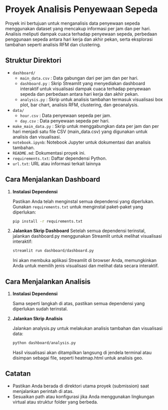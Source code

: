 # Proyek Analisis Penyewaan Sepeda

Proyek ini bertujuan untuk menganalisis data penyewaan sepeda menggunakan dataset yang mencakup informasi per jam dan per hari. Analisis meliputi dampak cuaca terhadap penyewaan sepeda, perbedaan penggunaan sepeda antara hari kerja dan akhir pekan, serta eksplorasi tambahan seperti analisis RFM dan clustering.

## Struktur Direktori

- `dashboard/`
  - `main_data.csv` : Data gabungan dari per jam dan per hari.
  - `dashboard.py` : Skrip Streamlit yang menyediakan dashboard interaktif untuk visualisasi dampak cuaca terhadap penyewaan sepeda dan perbedaan antara hari kerja dan akhir pekan.
  - `analysis.py` : Skrip untuk analisis tambahan termasuk visualisasi box plot, bar chart, analisis RFM, clustering, dan geoanalysis.
- `data/`
  - `hour.csv` : Data penyewaan sepeda per jam.
  - `day.csv` : Data penyewaan sepeda per hari.
- `make_main_data.py` : Skrip untuk menggabungkan data per jam dan per hari menjadi satu file CSV (main_data.csv) yang digunakan untuk analisis dan visualisasi.
- `notebook.ipynb`: Notebook Jupyter untuk dokumentasi dan analisis tambahan.
- `README.md`: Dokumentasi proyek ini.
- `requirements.txt`: Daftar dependensi Python.
- `url.txt`: URL atau informasi terkait lainnya

## Cara Menjalankan Dashboard

1. **Instalasi Dependensi**

   Pastikan Anda telah menginstal semua dependensi yang diperlukan. Gunakan `requirements.txt` untuk menginstal paket-paket yang diperlukan:

   ```bash
   pip install -r requirements.txt
   ```

2. **Jalankan Skrip Dashboard**
   Setelah semua dependensi terinstal, jalankan dashboard.py menggunakan Streamlit untuk melihat visualisasi interaktif:

   ```bash
   streamlit run dashboard/dashboard.py
   ```

   Ini akan membuka aplikasi Streamlit di browser Anda, memungkinkan Anda untuk memilih jenis visualisasi dan melihat data secara interaktif.

## Cara Menjalankan Analisis

1. **Instalasi Dependensi**

   Sama seperti langkah di atas, pastikan semua dependensi yang diperlukan sudah terinstal.

2. **Jalankan Skrip Analisis**

   Jalankan analysis.py untuk melakukan analisis tambahan dan visualisasi data:

   ```bash
   python dashboard/analysis.py
   ```

   Hasil visualisasi akan ditampilkan langsung di jendela terminal atau disimpan sebagai file, seperti heatmap.html untuk analisis geo.

## Catatan

- Pastikan Anda berada di direktori utama proyek (submission) saat menjalankan perintah di atas.
- Sesuaikan path atau konfigurasi jika Anda menggunakan lingkungan virtual atau struktur folder yang berbeda.
